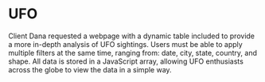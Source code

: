 # UFO

Client Dana requested a webpage with a dynamic table included to provide a more in-depth analysis of UFO sightings. Users must be able to apply multiple filters at the same time, ranging from: date, city, state, country, and shape. All data is stored in a JavaScript array, allowing UFO enthusiasts across the globe to view the data in a simple way.
